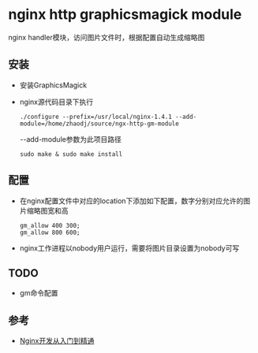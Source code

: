 nginx http graphicsmagick module
===

nginx handler模块，访问图片文件时，根据配置自动生成缩略图

## 安装
- 安装GraphicsMagick
- nginx源代码目录下执行

	```
	./configure --prefix=/usr/local/nginx-1.4.1 --add-module=/home/zhaodj/source/ngx-http-gm-module
	```
	--add-module参数为此项目路径
	
	```
	sudo make & sudo make install
	```

## 配置
- 在nginx配置文件中对应的location下添加如下配置，数字分别对应允许的图片缩略图宽和高

	```
	gm_allow 400 300;
	gm_allow 800 600;
	```

- nginx工作进程以nobody用户运行，需要将图片目录设置为nobody可写
	

## TODO
- gm命令配置

## 参考
- [Nginx开发从入门到精通](http://tengine.taobao.org/book/index.html)

